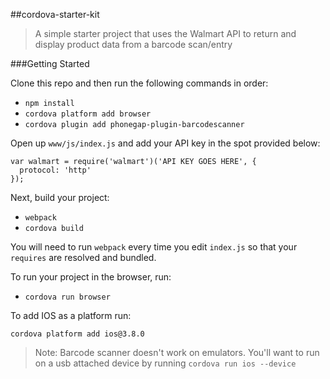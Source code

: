 ##cordova-starter-kit
> A simple starter project that uses the Walmart API to return and display product data from a barcode scan/entry

###Getting Started

Clone this repo and then run the following commands in order:

- `npm install`
- `cordova platform add browser`
- `cordova plugin add phonegap-plugin-barcodescanner`

Open up `www/js/index.js` and add your API key in the spot provided below:

```
var walmart = require('walmart')('API KEY GOES HERE', {
  protocol: 'http'
});
```
Next, build your project:

- `webpack`
- `cordova build`

You will need to run `webpack` every time you edit `index.js` so that your `requires` are resolved and bundled.

To run your project in the browser, run:

- `cordova run browser`

To add IOS as a platform run:

`cordova platform add ios@3.8.0`

> Note: Barcode scanner doesn't work on emulators. You'll want to run on a usb attached device by running `cordova run ios --device`